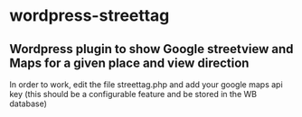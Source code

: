 # wordpress-streettag
Wordpress plugin to show Google streetview and Maps for a given place and view direction
----
In order to work, edit the file streettag.php and add your google maps api key (this should be a configurable feature and be stored in the WB database)

